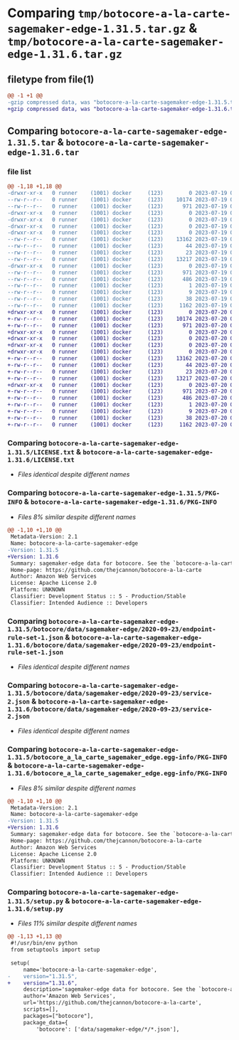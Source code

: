 # Comparing `tmp/botocore-a-la-carte-sagemaker-edge-1.31.5.tar.gz` & `tmp/botocore-a-la-carte-sagemaker-edge-1.31.6.tar.gz`

## filetype from file(1)

```diff
@@ -1 +1 @@
-gzip compressed data, was "botocore-a-la-carte-sagemaker-edge-1.31.5.tar", last modified: Wed Jul 19 02:44:16 2023, max compression
+gzip compressed data, was "botocore-a-la-carte-sagemaker-edge-1.31.6.tar", last modified: Thu Jul 20 01:20:44 2023, max compression
```

## Comparing `botocore-a-la-carte-sagemaker-edge-1.31.5.tar` & `botocore-a-la-carte-sagemaker-edge-1.31.6.tar`

### file list

```diff
@@ -1,18 +1,18 @@
-drwxr-xr-x   0 runner    (1001) docker     (123)        0 2023-07-19 02:44:16.583572 botocore-a-la-carte-sagemaker-edge-1.31.5/
--rw-r--r--   0 runner    (1001) docker     (123)    10174 2023-07-19 02:44:16.000000 botocore-a-la-carte-sagemaker-edge-1.31.5/LICENSE.txt
--rw-r--r--   0 runner    (1001) docker     (123)      971 2023-07-19 02:44:16.583572 botocore-a-la-carte-sagemaker-edge-1.31.5/PKG-INFO
-drwxr-xr-x   0 runner    (1001) docker     (123)        0 2023-07-19 02:44:16.583572 botocore-a-la-carte-sagemaker-edge-1.31.5/botocore/
-drwxr-xr-x   0 runner    (1001) docker     (123)        0 2023-07-19 02:44:16.583572 botocore-a-la-carte-sagemaker-edge-1.31.5/botocore/data/
-drwxr-xr-x   0 runner    (1001) docker     (123)        0 2023-07-19 02:44:16.583572 botocore-a-la-carte-sagemaker-edge-1.31.5/botocore/data/sagemaker-edge/
-drwxr-xr-x   0 runner    (1001) docker     (123)        0 2023-07-19 02:44:16.583572 botocore-a-la-carte-sagemaker-edge-1.31.5/botocore/data/sagemaker-edge/2020-09-23/
--rw-r--r--   0 runner    (1001) docker     (123)    13162 2023-07-19 02:43:32.000000 botocore-a-la-carte-sagemaker-edge-1.31.5/botocore/data/sagemaker-edge/2020-09-23/endpoint-rule-set-1.json
--rw-r--r--   0 runner    (1001) docker     (123)       44 2023-07-19 02:43:32.000000 botocore-a-la-carte-sagemaker-edge-1.31.5/botocore/data/sagemaker-edge/2020-09-23/examples-1.json
--rw-r--r--   0 runner    (1001) docker     (123)       23 2023-07-19 02:43:32.000000 botocore-a-la-carte-sagemaker-edge-1.31.5/botocore/data/sagemaker-edge/2020-09-23/paginators-1.json
--rw-r--r--   0 runner    (1001) docker     (123)    13217 2023-07-19 02:43:32.000000 botocore-a-la-carte-sagemaker-edge-1.31.5/botocore/data/sagemaker-edge/2020-09-23/service-2.json
-drwxr-xr-x   0 runner    (1001) docker     (123)        0 2023-07-19 02:44:16.583572 botocore-a-la-carte-sagemaker-edge-1.31.5/botocore_a_la_carte_sagemaker_edge.egg-info/
--rw-r--r--   0 runner    (1001) docker     (123)      971 2023-07-19 02:44:16.000000 botocore-a-la-carte-sagemaker-edge-1.31.5/botocore_a_la_carte_sagemaker_edge.egg-info/PKG-INFO
--rw-r--r--   0 runner    (1001) docker     (123)      486 2023-07-19 02:44:16.000000 botocore-a-la-carte-sagemaker-edge-1.31.5/botocore_a_la_carte_sagemaker_edge.egg-info/SOURCES.txt
--rw-r--r--   0 runner    (1001) docker     (123)        1 2023-07-19 02:44:16.000000 botocore-a-la-carte-sagemaker-edge-1.31.5/botocore_a_la_carte_sagemaker_edge.egg-info/dependency_links.txt
--rw-r--r--   0 runner    (1001) docker     (123)        9 2023-07-19 02:44:16.000000 botocore-a-la-carte-sagemaker-edge-1.31.5/botocore_a_la_carte_sagemaker_edge.egg-info/top_level.txt
--rw-r--r--   0 runner    (1001) docker     (123)       38 2023-07-19 02:44:16.583572 botocore-a-la-carte-sagemaker-edge-1.31.5/setup.cfg
--rw-r--r--   0 runner    (1001) docker     (123)     1162 2023-07-19 02:44:16.000000 botocore-a-la-carte-sagemaker-edge-1.31.5/setup.py
+drwxr-xr-x   0 runner    (1001) docker     (123)        0 2023-07-20 01:20:44.762913 botocore-a-la-carte-sagemaker-edge-1.31.6/
+-rw-r--r--   0 runner    (1001) docker     (123)    10174 2023-07-20 01:20:44.000000 botocore-a-la-carte-sagemaker-edge-1.31.6/LICENSE.txt
+-rw-r--r--   0 runner    (1001) docker     (123)      971 2023-07-20 01:20:44.762913 botocore-a-la-carte-sagemaker-edge-1.31.6/PKG-INFO
+drwxr-xr-x   0 runner    (1001) docker     (123)        0 2023-07-20 01:20:44.762913 botocore-a-la-carte-sagemaker-edge-1.31.6/botocore/
+drwxr-xr-x   0 runner    (1001) docker     (123)        0 2023-07-20 01:20:44.762913 botocore-a-la-carte-sagemaker-edge-1.31.6/botocore/data/
+drwxr-xr-x   0 runner    (1001) docker     (123)        0 2023-07-20 01:20:44.762913 botocore-a-la-carte-sagemaker-edge-1.31.6/botocore/data/sagemaker-edge/
+drwxr-xr-x   0 runner    (1001) docker     (123)        0 2023-07-20 01:20:44.762913 botocore-a-la-carte-sagemaker-edge-1.31.6/botocore/data/sagemaker-edge/2020-09-23/
+-rw-r--r--   0 runner    (1001) docker     (123)    13162 2023-07-20 01:19:55.000000 botocore-a-la-carte-sagemaker-edge-1.31.6/botocore/data/sagemaker-edge/2020-09-23/endpoint-rule-set-1.json
+-rw-r--r--   0 runner    (1001) docker     (123)       44 2023-07-20 01:19:55.000000 botocore-a-la-carte-sagemaker-edge-1.31.6/botocore/data/sagemaker-edge/2020-09-23/examples-1.json
+-rw-r--r--   0 runner    (1001) docker     (123)       23 2023-07-20 01:19:55.000000 botocore-a-la-carte-sagemaker-edge-1.31.6/botocore/data/sagemaker-edge/2020-09-23/paginators-1.json
+-rw-r--r--   0 runner    (1001) docker     (123)    13217 2023-07-20 01:19:55.000000 botocore-a-la-carte-sagemaker-edge-1.31.6/botocore/data/sagemaker-edge/2020-09-23/service-2.json
+drwxr-xr-x   0 runner    (1001) docker     (123)        0 2023-07-20 01:20:44.762913 botocore-a-la-carte-sagemaker-edge-1.31.6/botocore_a_la_carte_sagemaker_edge.egg-info/
+-rw-r--r--   0 runner    (1001) docker     (123)      971 2023-07-20 01:20:44.000000 botocore-a-la-carte-sagemaker-edge-1.31.6/botocore_a_la_carte_sagemaker_edge.egg-info/PKG-INFO
+-rw-r--r--   0 runner    (1001) docker     (123)      486 2023-07-20 01:20:44.000000 botocore-a-la-carte-sagemaker-edge-1.31.6/botocore_a_la_carte_sagemaker_edge.egg-info/SOURCES.txt
+-rw-r--r--   0 runner    (1001) docker     (123)        1 2023-07-20 01:20:44.000000 botocore-a-la-carte-sagemaker-edge-1.31.6/botocore_a_la_carte_sagemaker_edge.egg-info/dependency_links.txt
+-rw-r--r--   0 runner    (1001) docker     (123)        9 2023-07-20 01:20:44.000000 botocore-a-la-carte-sagemaker-edge-1.31.6/botocore_a_la_carte_sagemaker_edge.egg-info/top_level.txt
+-rw-r--r--   0 runner    (1001) docker     (123)       38 2023-07-20 01:20:44.762913 botocore-a-la-carte-sagemaker-edge-1.31.6/setup.cfg
+-rw-r--r--   0 runner    (1001) docker     (123)     1162 2023-07-20 01:20:44.000000 botocore-a-la-carte-sagemaker-edge-1.31.6/setup.py
```

### Comparing `botocore-a-la-carte-sagemaker-edge-1.31.5/LICENSE.txt` & `botocore-a-la-carte-sagemaker-edge-1.31.6/LICENSE.txt`

 * *Files identical despite different names*

### Comparing `botocore-a-la-carte-sagemaker-edge-1.31.5/PKG-INFO` & `botocore-a-la-carte-sagemaker-edge-1.31.6/PKG-INFO`

 * *Files 8% similar despite different names*

```diff
@@ -1,10 +1,10 @@
 Metadata-Version: 2.1
 Name: botocore-a-la-carte-sagemaker-edge
-Version: 1.31.5
+Version: 1.31.6
 Summary: sagemaker-edge data for botocore. See the `botocore-a-la-carte` package for more info.
 Home-page: https://github.com/thejcannon/botocore-a-la-carte
 Author: Amazon Web Services
 License: Apache License 2.0
 Platform: UNKNOWN
 Classifier: Development Status :: 5 - Production/Stable
 Classifier: Intended Audience :: Developers
```

### Comparing `botocore-a-la-carte-sagemaker-edge-1.31.5/botocore/data/sagemaker-edge/2020-09-23/endpoint-rule-set-1.json` & `botocore-a-la-carte-sagemaker-edge-1.31.6/botocore/data/sagemaker-edge/2020-09-23/endpoint-rule-set-1.json`

 * *Files identical despite different names*

### Comparing `botocore-a-la-carte-sagemaker-edge-1.31.5/botocore/data/sagemaker-edge/2020-09-23/service-2.json` & `botocore-a-la-carte-sagemaker-edge-1.31.6/botocore/data/sagemaker-edge/2020-09-23/service-2.json`

 * *Files identical despite different names*

### Comparing `botocore-a-la-carte-sagemaker-edge-1.31.5/botocore_a_la_carte_sagemaker_edge.egg-info/PKG-INFO` & `botocore-a-la-carte-sagemaker-edge-1.31.6/botocore_a_la_carte_sagemaker_edge.egg-info/PKG-INFO`

 * *Files 8% similar despite different names*

```diff
@@ -1,10 +1,10 @@
 Metadata-Version: 2.1
 Name: botocore-a-la-carte-sagemaker-edge
-Version: 1.31.5
+Version: 1.31.6
 Summary: sagemaker-edge data for botocore. See the `botocore-a-la-carte` package for more info.
 Home-page: https://github.com/thejcannon/botocore-a-la-carte
 Author: Amazon Web Services
 License: Apache License 2.0
 Platform: UNKNOWN
 Classifier: Development Status :: 5 - Production/Stable
 Classifier: Intended Audience :: Developers
```

### Comparing `botocore-a-la-carte-sagemaker-edge-1.31.5/setup.py` & `botocore-a-la-carte-sagemaker-edge-1.31.6/setup.py`

 * *Files 11% similar despite different names*

```diff
@@ -1,13 +1,13 @@
 #!/usr/bin/env python
 from setuptools import setup
 
 setup(
     name='botocore-a-la-carte-sagemaker-edge',
-    version="1.31.5",
+    version="1.31.6",
     description='sagemaker-edge data for botocore. See the `botocore-a-la-carte` package for more info.',
     author='Amazon Web Services',
     url='https://github.com/thejcannon/botocore-a-la-carte',
     scripts=[],
     packages=["botocore"],
     package_data={
         'botocore': ['data/sagemaker-edge/*/*.json'],
```

